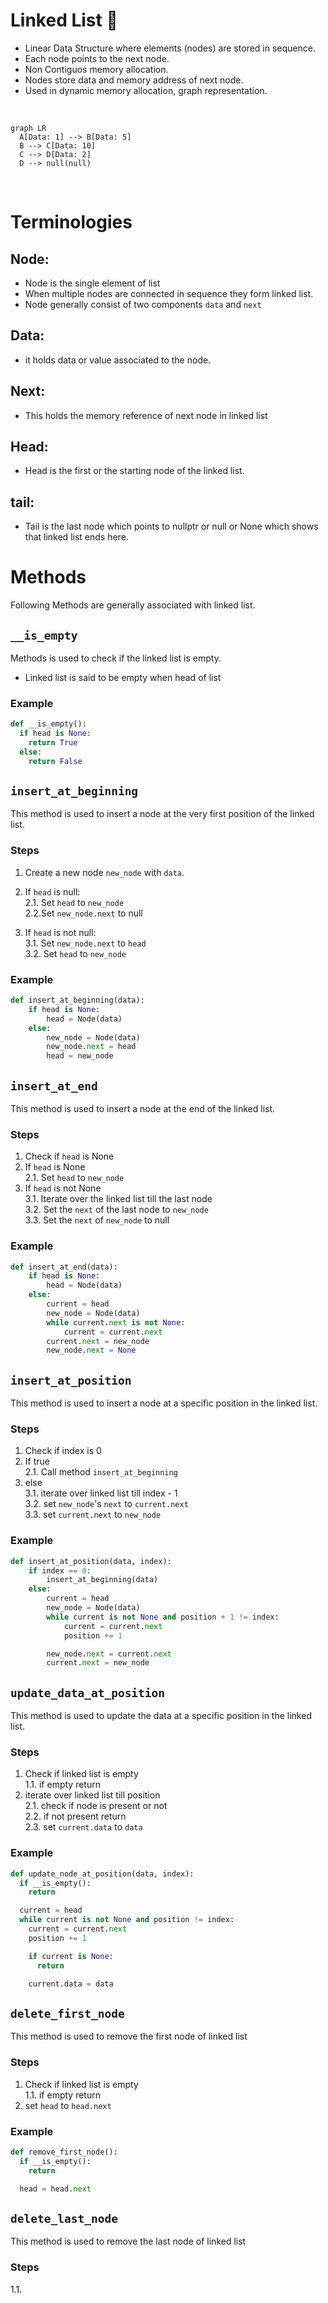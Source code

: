 # Linked List 🔗

-   Linear Data Structure where elements (nodes) are stored in sequence.
-   Each node points to the next node.
-   Non Contiguos memory allocation.
-   Nodes store data and memory address of next node.
-   Used in dynamic memory allocation, graph representation.

<br>

```mermaid
graph LR
  A[Data: 1] --> B[Data: 5]
  B --> C[Data: 10]
  C --> D[Data: 2]
  D --> null(null)

```

<br>

# Terminologies

## Node:

-   Node is the single element of list
-   When multiple nodes are connected in sequence they form linked list.
-   Node generally consist of two components `data` and `next`

## Data:

-   it holds data or value associated to the node.

## Next:

-   This holds the memory reference of next node in linked list

## Head:

-   Head is the first or the starting node of the linked list.

## tail:

-   Tail is the last node which points to nullptr or null or None which shows that linked list ends here.

# Methods

Following Methods are generally associated with linked list.

## `__is_empty`

Methods is used to check if the linked list is empty.

-   Linked list is said to be empty when head of list

### Example

```python
def __is_empty():
  if head is None:
    return True
  else:
    return False
```

## `insert_at_beginning`

This method is used to insert a node at the very first position of the linked list.

### Steps

1. Create a new node `new_node` with `data`.
2. If `head` is null:  
   2.1. Set `head` to `new_node`  
   2.2.Set `new_node.next` to null

3. If `head` is not null:  
   3.1. Set `new_node.next` to `head`  
   3.2. Set `head` to `new_node`

### Example

```python
def insert_at_beginning(data):
    if head is None:
        head = Node(data)
    else:
        new_node = Node(data)
        new_node.next = head
        head = new_node
```

## `insert_at_end`

This method is used to insert a node at the end of the linked list.

### Steps

1. Check if `head` is None
2. If `head` is None  
   2.1. Set `head` to `new_node`
3. If `head` is not None  
   3.1. Iterate over the linked list till the last node  
   3.2. Set the `next` of the last node to `new_node`  
   3.3. Set the `next` of `new_node` to null

### Example

```python
def insert_at_end(data):
    if head is None:
        head = Node(data)
    else:
        current = head
        new_node = Node(data)
        while current.next is not None:
            current = current.next
        current.next = new_node
        new_node.next = None
```

## `insert_at_position`

This method is used to insert a node at a specific position in the linked list.

### Steps

1. Check if index is 0
2. If true  
   2.1. Call method `insert_at_beginning`
3. else  
   3.1. iterate over linked list till index - 1  
   3.2. set `new_node`'s `next` to `current.next`  
   3.3. set `current.next` to `new_node`

### Example

```python
def insert_at_position(data, index):
    if index == 0:
        insert_at_beginning(data)
    else:
        current = head
        new_node = Node(data)
        while current is not None and position + 1 != index:
            current = current.next
            position += 1

        new_node.next = current.next
        current.next = new_node
```

## `update_data_at_position`

This method is used to update the data at a specific position in the linked list.

### Steps

1. Check if linked list is empty  
   1.1. if empty return
2. iterate over linked list till position  
   2.1. check if node is present or not  
   2.2. if not present return  
   2.3. set `current.data` to `data`

### Example

```python
def update_node_at_position(data, index):
  if __is_empty():
    return

  current = head
  while current is not None and position != index:
    current = current.next
    position += 1

    if current is None:
      return

    current.data = data
```

## `delete_first_node`

This method is used to remove the first node of linked list

### Steps

1. Check if linked list is empty  
   1.1. if empty return
2. set `head` to `head.next`

### Example

```python
def remove_first_node():
  if __is_empty():
    return

  head = head.next
```


## `delete_last_node`
This method is used to remove the last node of linked list

### Steps
1.1.